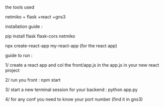 the tools used

netmiko + flask +react +gns3



installation guide :

pip install flask flask-cors netmiko 

npx create-react-app my-react-app    (for the react app)



guide to run :

1/  create a react app and col the front/app.js  in the app.js in your new react project

2/ run you front : npm start 

3/ start a new terminal session for your backend  : python app.py

4/ for any conf you need to know your port number (find it in gns3)
